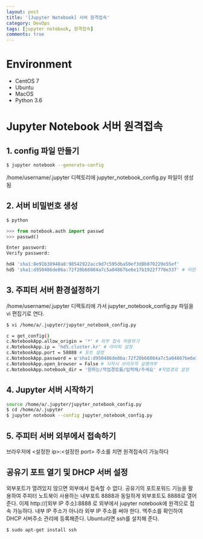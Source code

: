 ```yaml
---
layout: post
title: '[Jupyter Notebook] 서버 원격접속'
category: DevOps
tags: [jupyter notebook, 원격접속]
comments: true
---
```


# Environment
- CentOS 7
- Ubuntu
- MacOS
- Python 3.6

# Jupyter Notebook 서버 원격접속

## 1. config 파일 만들기

~~~sh
$ jupyter notebook --generate-config
~~~

/home/username/.jupyter 디렉토리에 jupyter_notebook_config.py 파일이 생성됨

## 2. 서버 비밀번호 생성

~~~sh
$ python
~~~

~~~python
>>> from notebook.auth import passwd
>>> passwd()

Enter password:
Verify password: 

hd4 'sha1:8e91b38948a8:98542922acc9d7c595dba50ef3d8b070229e55ef'
hd5 'sha1:d950486de86a:72f20b66084a7c5a04867be6e17b1922f770e337' # 이런 식으로 입력한 비밀번호를 암호화 하여 반환해줍니다.
~~~

## 3. 주피터 서버 환경설정하기
/home/username/.jupyter 디렉토리에 가서 jupyter_notebook_config.py 파일을 vi 편집기로 연다.

~~~sh
$ vi /home/a/.jupyter/jupyter_notebook_config.py
~~~


~~~sh
c = get_config()
c.NotebookApp.allow_origin = '*' # 외부 접속 허용하기
c.NotebookApp.ip = 'hd5.cluster.kr' # 아이피 설정
c.NotebookApp.port = 58888 # 포트 설정
c.NotebookApp.password = u'sha1:d950486de86a:72f20b66084a7c5a04867be6e17b1922f770e337' # 비밀번호 설정
c.NotebookApp.open_browser = False # 시작시 브라우저 실행여부
c.NotebookApp.notebook_dir = '원하는/작업경로를/입력해/주세요' #작업경로 설정
~~~


## 4. Jupyter 서버 시작하기

~~~sh
source /home/a/.jupyter/jupyter_notebook_config.py
$ cd /home/a/.jupyter
$ jupyter notebook --config jupyter_notebook_config.py
~~~


## 5. 주피터 서버 외부에서 접속하기

브라우저에 <설정한 ip>:<설정한 port> 주소를 치면 원격접속이 가능하다


## 공유기 포트 열기 및 DHCP 서버 설정
외부포트가 열려있지 않으면 외부에서 접속할 수 없다. 공유기의 포트포워드 기능을 활용하여 주피터 노트북이 사용하는 내부포트 8888과 동일하게 외부포트도 8888로 열어준다. 이제 http://[외부 IP 주소]:8888 로 외부에서 jupyter notebook에 원격으로 접속 가능하다. 내부 IP 주소가 아니라 외부 IP 주소를 써야 한다. 맥주소를 확인하여 DHCP 서버주소 관리에 등록해준다. Ubuntu라면 ssh를 설치해 준다.

~~~shell
$ sudo apt-get install ssh
~~~
